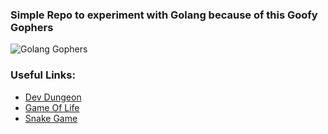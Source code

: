 ### Simple Repo to experiment with Golang because of this Goofy Gophers

![Golang Gophers](https://golang.org/doc/gopher/fiveyears.jpg)

### Useful Links:
* [Dev Dungeon](https://www.devdungeon.com/)
* [Game Of Life](https://go.dev)
* [Snake Game](https://betterprogramming.pub/build-a-snake-game-using-in-go-b4186e21d011)